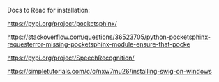 Docs to Read for installation:

https://pypi.org/project/pocketsphinx/

https://stackoverflow.com/questions/36523705/python-pocketsphinx-requesterror-missing-pocketsphinx-module-ensure-that-pocke

https://pypi.org/project/SpeechRecognition/

https://simpletutorials.com/c/c/nxw7mu26/installing-swig-on-windows
